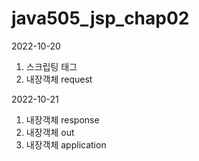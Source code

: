 # java505_jsp_chap02

2022-10-20
  1. 스크립팅 태그
  2. 내장객체 request
  
2022-10-21
  1. 내장객체 response
  2. 내장객체 out
  3. 내장객체 application
